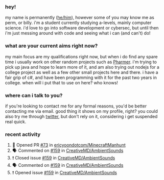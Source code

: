 ### hey!
my name is permanently ([he/him](https://pronoun.is/he)), however some of you may know me as perm, or billy. i'm a student currently studying a-levels, mainly computer science. i'd love to go into software development or cybersec, but until then i'm just messing around with code and seeing what i can (and can't) do!

### what are your current aims right now?
my main focus are my qualifications right now, but when i do find any spare time i usually work on other random projects such as [Pharmer](https://github.com/Permanently/Pharmer). i'm trying to pick up java and hope to learn more of it, and am also trying out nodejs for a college project as well as a few other small projects here and there. i have a fair grip of c#, and have been programming with it for the past two years in college. when will i put that to use on here? who knows!

### where can i talk to you?
if you're looking to contact me for any formal reasons, you'd be better contacting me via email. good thing it shows on my profile, right? you could also try me through [twitter](https://twitter.com/permanentlay), but don't rely on it, considering i get suspended real quick.

### recent activity
<!--START_SECTION:activity-->
1. 💪 Opened PR [#73](https://github.com/ericyoondotcom/MinecraftManhunt/pull/73) in [ericyoondotcom/MinecraftManhunt](https://github.com/ericyoondotcom/MinecraftManhunt)
2. 🗣 Commented on [#159](https://github.com/CreativeMD/AmbientSounds/issues/159) in [CreativeMD/AmbientSounds](https://github.com/CreativeMD/AmbientSounds)
3. ❗️ Closed issue [#159](https://github.com/CreativeMD/AmbientSounds/issues/159) in [CreativeMD/AmbientSounds](https://github.com/CreativeMD/AmbientSounds)
4. 🗣 Commented on [#159](https://github.com/CreativeMD/AmbientSounds/issues/159) in [CreativeMD/AmbientSounds](https://github.com/CreativeMD/AmbientSounds)
5. ❗️ Opened issue [#159](https://github.com/CreativeMD/AmbientSounds/issues/159) in [CreativeMD/AmbientSounds](https://github.com/CreativeMD/AmbientSounds)
<!--END_SECTION:activity-->
